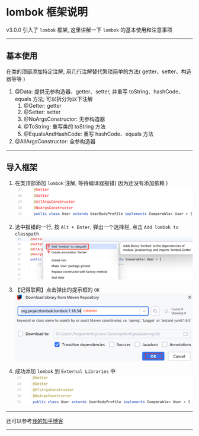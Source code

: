 # lombok 框架说明
v3.0.0 引入了 `lombok` 框架, 这里讲解一下 `lombok` 的基本使用和注意事项

---

## 基本使用
在类的顶部添加特定注解, 用几行注解替代繁琐简单的方法( getter、setter、构造器等等 )
1. @Data: 提供无参构造器、getter、setter, 并重写 toString、hashCode、equals 方法; 可以拆分为以下注解
   1. @Getter: getter
   2. @Setter: setter
   3. @NoArgsConstructor: 无参构造器
   4. @ToString: 重写类的 toString 方法
   5. @EqualsAndHashCode: 重写 hashCode、equals 方法
2. @AllArgsConstructor: 全参构造器
   
---

## 导入框架
1. 在类顶部添加 `lombok` 注解, 等待编译器报错( 因为还没有添加依赖 )  
   ![lombok 报错](images/lombok-example/lombok-error.png)

2. 选中报错的一行, 按 `Alt + Enter`, 弹出一个选择栏, 点击 `Add lombok to classpath`
   ![解决办法](images/lombok-example/solution-alt+enter.png)

3. 【记得联网】点击弹出的提示框的 `OK`
   ![下载 lombok](images/lombok-example/lombok-download.png)
   
4. 成功添加 `lombok` 到 `External Libraries` 中
   ![下载成功](images/lombok-example/success.png)

---

还可以参考[我的知乎博客](https://zhuanlan.zhihu.com/p/1929658439619027287)

---
